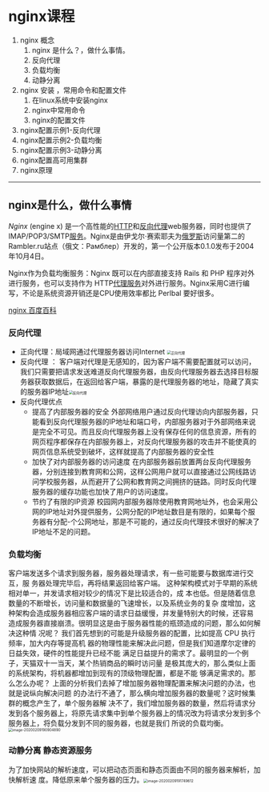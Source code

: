# nginx课程

1. nginx 概念
   1. nginx 是什么？，做什么事情。
   2. 反向代理
   3. 负载均衡
   4. 动静分离
2. nginx 安装 ，常用命令和配置文件
   1. 在linux系统中安装nginx
   2. nginx中常用命令
   3. nginx的配置文件
3. nginx配置示例1-反向代理
4. nginx配置示例2-负载均衡
5. nginx配置示例3-动静分离
6. nginx配置高可用集群
7. nginx原理



------

## nginx是什么，做什么事情

*Nginx* (engine x) 是一个高性能的[HTTP](https://baike.baidu.com/item/HTTP)和[反向代理](https://baike.baidu.com/item/反向代理/7793488)web服务器，同时也提供了IMAP/POP3/SMTP[服务](https://baike.baidu.com/item/服务/100571)。Nginx是由伊戈尔·赛索耶夫为[俄罗斯](https://baike.baidu.com/item/俄罗斯/125568)访问量第二的Rambler.ru站点（俄文：Рамблер）开发的，第一个公开版本0.1.0发布于2004年10月4日。

Nginx作为负载均衡服务：Nginx 既可以在内部直接支持 Rails 和 PHP 程序对外进行服务，也可以支持作为 HTTP[代理服务](https://baike.baidu.com/item/代理服务)对外进行服务。Nginx采用C进行编写，不论是系统资源开销还是CPU使用效率都比 Perlbal 要好很多。

[nginx 百度百科](https://baike.baidu.com/item/nginx/3817705?fr=aladdin)

### 反向代理

- 正向代理：局域网通过代理服务器访问Internet <img src="C:\Users\14712\AppData\Roaming\Typora\typora-user-images\image-20200209184321377.png" alt="正向代理" style="zoom:50%;" />
- 反向代理 ： 客户端对代理是无感知的，因为客户端不需要配置就可以访问，我们只需要把请求发送难道反向代理服务器，由反向代理服务器去选择目标服务器获取数据后，在返回给客户端，暴露的是代理服务器的地址，隐藏了真实的服务器IP地址<img src="https://gss1.bdstatic.com/-vo3dSag_xI4khGkpoWK1HF6hhy/baike/c0%3Dbaike80%2C5%2C5%2C80%2C26/sign=4b1a652cc51349546a13e0363727f93d/3812b31bb051f81993dddee7d4b44aed2f73e7a7.jpg" alt="反向代理" style="zoom:50%;" />
- 反向代理优点
   - 提高了内部服务器的安全 外部网络用户通过反向代理访向内部服务器，只能看到反向代理服务器的IP地址和端口号，内部服务器对于外部网络来说是完全不可见。而且反向代理服务器上没有保存任何的信息资源，所有的网页程序都保存在内部服务器上，对反向代理服务器的攻击并不能使真的网页信息系统受到破坏，这样就提高了内部服务器的安全性
   - 加快了对内部服务器的访问速度   在内部服务器前放置两台反向代理服务器，分别连接到教育网和公网，这样公网用户就可以直接通过公网线路访问学校服务器，从而避开了公网和教育网之间拥挤的链路。同时反向代理服务器的缓存功能也加快了用户的访问速度。
   - 节约了有限的IP资源  校园网内部服务器除使用教育网地址外，也会采用公网的IP地址对外提供服务，公网分配的IP地址数目是有限的，如果每个服务器有分配-个公网地址，那是不可能的，通过反向代理技术很好的解决了IP地址不足的问题。

### 负载均衡

   客户端发送多个请求到服务器，服务器处理请求，有一些可能要与数据库进行交互，服 务器处理完毕后，再将结果返回给客户端。 这种架构模式对于早期的系统相对单一，并发请求相对较少的情况下是比较适合的，成 本也低。但是随着信息数量的不断增长，访问量和数据量的飞速增长，以及系统业务的复杂 度增加，这种架构会造成服务器相应客户端的请求日益缓慢，并发量特别大的时候，还容易 造成服务器直接崩溃。很明显这是由于服务器性能的瓶颈造成的问题，那么如何解决这种情 况呢？ 我们首先想到的可能是升级服务器的配置，比如提高 CPU 执行频率，加大内存等提高机 器的物理性能来解决此问题，但是我们知道摩尔定律的日益失效，硬件的性能提升已经不能 满足日益提升的需求了。最明显的一个例子，天猫双十一当天，某个热销商品的瞬时访问量 是极其庞大的，那么类似上面的系统架构，将机器都增加到现有的顶级物理配置，都是不能 够满足需求的。那么怎么办呢？ 上面的分析我们去掉了增加服务器物理配置来解决问题的办法，也就是说纵向解决问题 的办法行不通了，那么横向增加服务器的数量呢？这时候集群的概念产生了，单个服务器解 决不了，我们增加服务器的数量，然后将请求分发到各个服务器上，将原先请求集中到单个服务器上的情况改为将请求分发到多个服务器上，将负载分发到不同的服务器，也就是我们 所说的负载均衡。<img src="C:\Users\14712\AppData\Roaming\Typora\typora-user-images\image-20200209190904890.png" alt="image-20200209190904890" style="zoom:50%;" />

### 动静分离 静态资源服务

   为了加快网站的解析速度，可以把动态页面和静态页面由不同的服务器来解析，加快解析速 度。降低原来单个服务器的压力。<img src="C:\Users\14712\AppData\Roaming\Typora\typora-user-images\image-20200209191749612.png" alt="image-20200209191749612" style="zoom:50%;" />



